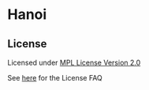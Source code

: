 # Hanoi

## License

Licensed under [MPL License Version 2.0](https://www.mozilla.org/en-US/MPL/2.0/)

See [here](https://www.mozilla.org/en-US/MPL/2.0/FAQ/) for the License FAQ
